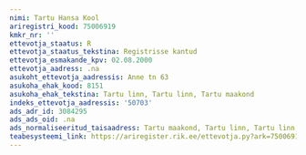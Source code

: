 ```yaml
---
nimi: Tartu Hansa Kool
ariregistri_kood: 75006919
kmkr_nr: ''
ettevotja_staatus: R
ettevotja_staatus_tekstina: Registrisse kantud
ettevotja_esmakande_kpv: 02.08.2000
ettevotja_aadress: .na
asukoht_ettevotja_aadressis: Anne tn 63
asukoha_ehak_kood: 8151
asukoha_ehak_tekstina: Tartu linn, Tartu linn, Tartu maakond
indeks_ettevotja_aadressis: '50703'
ads_adr_id: 3084295
ads_ads_oid: .na
ads_normaliseeritud_taisaadress: Tartu maakond, Tartu linn, Tartu linn, Anne tn 63
teabesysteemi_link: https://ariregister.rik.ee/ettevotja.py?ark=75006919&ref=rekvisiidid
---
```

